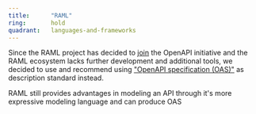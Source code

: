 ```yaml
---
title:      "RAML"
ring:       hold
quadrant:   languages-and-frameworks
---
```


Since the RAML project has decided to [join](https://blogs.mulesoft.com/dev/api-dev/open-api-raml-better-together/) the OpenAPI initiative and the RAML ecosystem lacks further development and additional tools, we decided to  use and recommend using ["OpenAPI specification (OAS)"](/tools/open-api.html) as description standard instead.

RAML still provides advantages in modeling an API through it's more expressive modeling language and can produce OAS